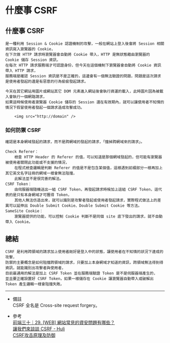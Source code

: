 # 什麼事 CSRF

## 什麼事 CSRF
    是一種利用 Session & Cookie 認證機制的攻擊，一般在網站上登入後會將 Session 相關資訊寫入瀏覽器的 Cookie，
    在下次做 HTTP 請求時瀏覽器會自動將 Cookie 帶入，HTTP 是無狀態藉由瀏覽器的 Cookie 儲存 Session 資訊，
    在每次 HTTP 請求服務端才可認證身份，但今天在這個機制下瀏覽器會自動將 Cookie 資訊帶入 HTTP 請求，
    服務端是確認 Session 資訊是不是正確的，這邊會有一個無法驗證的問題，問題是這次請求是使用者發起的還是有惡意的行為偷偷發起請求。
    
    今天在其它網站用圖片或網站其它 DOM 元素進入網站後會執行資運的載入，此時圖片因為被載入會執行一個網路請求，
    如果這時候使用者瀏覽器 Cookie 儲存的 Session 還在有效期內，就可以讓使用者不知情的情況下假冒使用者發起一個請求造成攻擊成功。
```
    <img src="http://domain" />
```

### 如何防禦 CSRF
    確認是本身網域發起的請求，而不是跨網域的發起的請求，「擋掉跨網域來的請求」。
    
    Check Referer：
        檢查 HTTP Header 的 Referer 的值，可以知道是那個網域發起的，但可能有瀏覽器被使用者關閉此功能或不支援的情況，
        在程式檢查邏輯是判斷 Referer 的值是不是包含某個值，這樣遇到前綴部分一樣再加上其它英文名字註冊的網域一樣會無法阻擋，
        此解法並不是很完善的解法。
    CSRF Token：
        由伺服器端隨機送出一組 CSRF Token，再發起請求時候加上這組 CSRF Token，這代表的是只有本身網域才可獲得 Token，
        其他人無法仿造出來，就可以識別是攻擊者發起或使用者發起請求，實際程式做法上的差異可以延伸出 Double Submit Cookie、Double Submit Cookie 等方法。
    SameSite Cookie：
        瀏覽器提供的功能，可以控制 Cookie 判斷不是同個 site 底下發出的請求，就不自動帶入 Cookie。
    
## 總結
    CSRF 是利用跨領域的請求加上使用者剛好是登入中的狀態，讓使用者在不知情的狀況下達成的攻擊，
    防禦的主要概念是如何阻擋跨領域的請求，只要加上本身網域才知道的資訊，跨領域無法得到得資訊，就能識別出攻擊者與使用者，
    目前最通用的解法是加上 CSRF Token 並在服務端驗證 Token 是不是伺服器端產生的，
    並且要正確設置好 CSRF Token，如果一樣儲存在 Cookie 讓瀏覽器自動帶入或破解出 Token 產生邏輯一樣會阻擋失敗。

---
- 備註
    <br/>
    CSRF 全名是 Cross-site request forgery。

- 參考
    <br/>
    [前端三十｜29. [WEB] 網站常見的資安問題有哪些？](https://medium.com/schaoss-blog/%E5%89%8D%E7%AB%AF%E4%B8%89%E5%8D%81-29-web-%E7%B6%B2%E7%AB%99%E5%B8%B8%E8%A6%8B%E7%9A%84%E8%B3%87%E5%AE%89%E5%95%8F%E9%A1%8C%E6%9C%89%E5%93%AA%E4%BA%9B-bc47b572d94d)
    <br/>
    [讓我們來談談 CSRF - Huli](https://blog.huli.tw/2017/03/12/csrf-introduction/)
    <br/>
    [CSRF攻击原理及防御](https://zhuanlan.zhihu.com/p/34862370)
    